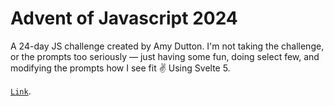 # Advent of Javascript 2024

A 24-day JS challenge created by Amy Dutton. I'm not taking the challenge, or the prompts too seriously — just having some fun, doing select few, and modifying the prompts how I see fit ✌️
Using Svelte 5.

[`Link`](https://#).
